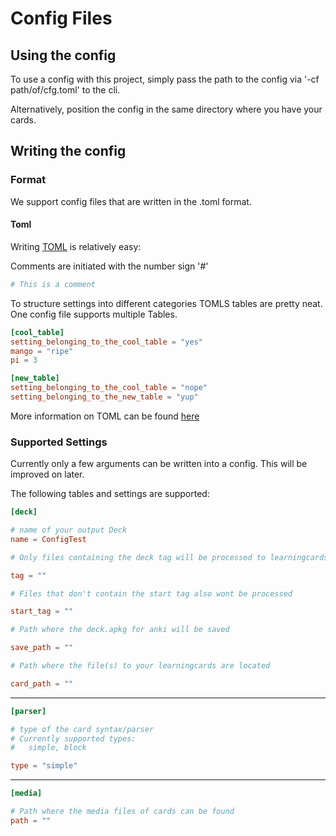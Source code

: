 # Config Files

## Using the config

To use a config with this project, simply pass the path to the config via '-cf path/of/cfg.toml' to the cli.

Alternatively, position the config in the same directory where you have your cards.

## Writing the config
### Format 
We support config files that are written in the .toml format.

#### Toml

Writing [TOML](https://toml.io/en/) is relatively easy:


Comments are initiated with the number sign '#'

```toml
# This is a comment
```

To structure settings into different categories TOMLS tables are pretty neat.
One config file supports multiple Tables. 

```toml
[cool_table]
setting_belonging_to_the_cool_table = "yes"
mango = "ripe"
pi = 3

[new_table]
setting_belonging_to_the_cool_table = "nope"
setting_belonging_to_the_new_table = "yup"
```

More information on TOML can be found [here](https://toml.io/en/)

### Supported Settings

Currently only a few arguments can be written into a config. This will be improved on later.

The following tables and settings are supported:

```toml
[deck]

# name of your output Deck
name = ConfigTest

# Only files containing the deck tag will be processed to learningcards.

tag = ""

# Files that don't contain the start tag also wont be processed

start_tag = ""

# Path where the deck.apkg for anki will be saved

save_path = ""

# Path where the file(s) to your learningcards are located

card_path = ""

```
---
```toml
[parser]

# type of the card syntax/parser
# Currently supported types:
#   simple, block

type = "simple"
```
---
```toml
[media]

# Path where the media files of cards can be found
path = ""

```


